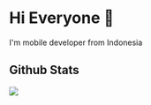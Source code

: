 # Hi Everyone 👋

I'm mobile developer from Indonesia

## Github Stats

  <picture>
  <img src="https://github-readme-stats.vercel.app/api?username=ITakora&show_icons=true&theme=dark" />
  </picture>


<!--
**ITakora/ITakora** is a ✨ _special_ ✨ repository because its `README.md` (this file) appears on your GitHub profile.

Here are some ideas to get you started:

- 🔭 I’m currently working on ...
- 🌱 I’m currently learning ...
- 👯 I’m looking to collaborate on ...
- 🤔 I’m looking for help with ...
- 💬 Ask me about ...
- 📫 How to reach me: ...
- 😄 Pronouns: ...
- ⚡ Fun fact: ...
-->
